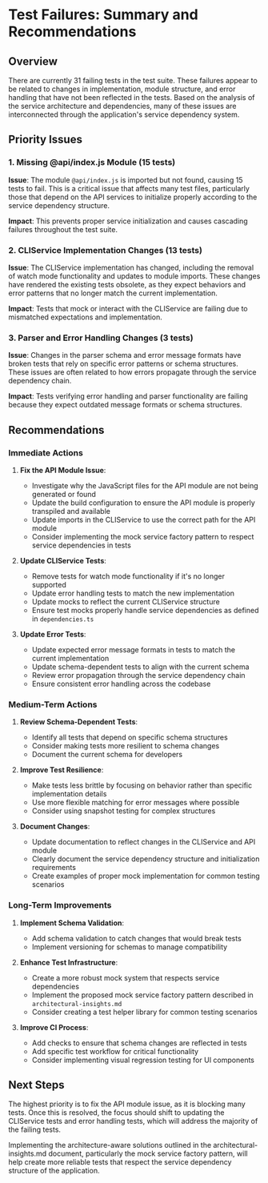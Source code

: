 # Test Failures: Summary and Recommendations

## Overview

There are currently 31 failing tests in the test suite. These failures appear to be related to changes in implementation, module structure, and error handling that have not been reflected in the tests. Based on the analysis of the service architecture and dependencies, many of these issues are interconnected through the application's service dependency system.

## Priority Issues

### 1. Missing @api/index.js Module (15 tests)

**Issue**: The module `@api/index.js` is imported but not found, causing 15 tests to fail. This is a critical issue that affects many test files, particularly those that depend on the API services to initialize properly according to the service dependency structure.

**Impact**: This prevents proper service initialization and causes cascading failures throughout the test suite.

### 2. CLIService Implementation Changes (13 tests)

**Issue**: The CLIService implementation has changed, including the removal of watch mode functionality and updates to module imports. These changes have rendered the existing tests obsolete, as they expect behaviors and error patterns that no longer match the current implementation.

**Impact**: Tests that mock or interact with the CLIService are failing due to mismatched expectations and implementation.

### 3. Parser and Error Handling Changes (3 tests)

**Issue**: Changes in the parser schema and error message formats have broken tests that rely on specific error patterns or schema structures. These issues are often related to how errors propagate through the service dependency chain.

**Impact**: Tests verifying error handling and parser functionality are failing because they expect outdated message formats or schema structures.

## Recommendations

### Immediate Actions

1. **Fix the API Module Issue**:
   - Investigate why the JavaScript files for the API module are not being generated or found
   - Update the build configuration to ensure the API module is properly transpiled and available
   - Update imports in the CLIService to use the correct path for the API module
   - Consider implementing the mock service factory pattern to respect service dependencies in tests

2. **Update CLIService Tests**:
   - Remove tests for watch mode functionality if it's no longer supported
   - Update error handling tests to match the new implementation
   - Update mocks to reflect the current CLIService structure
   - Ensure test mocks properly handle service dependencies as defined in `dependencies.ts`

3. **Update Error Tests**:
   - Update expected error message formats in tests to match the current implementation
   - Update schema-dependent tests to align with the current schema
   - Review error propagation through the service dependency chain
   - Ensure consistent error handling across the codebase

### Medium-Term Actions

1. **Review Schema-Dependent Tests**:
   - Identify all tests that depend on specific schema structures
   - Consider making tests more resilient to schema changes
   - Document the current schema for developers

2. **Improve Test Resilience**:
   - Make tests less brittle by focusing on behavior rather than specific implementation details
   - Use more flexible matching for error messages where possible
   - Consider using snapshot testing for complex structures

3. **Document Changes**:
   - Update documentation to reflect changes in the CLIService and API module
   - Clearly document the service dependency structure and initialization requirements
   - Create examples of proper mock implementation for common testing scenarios

### Long-Term Improvements

1. **Implement Schema Validation**:
   - Add schema validation to catch changes that would break tests
   - Implement versioning for schemas to manage compatibility

2. **Enhance Test Infrastructure**:
   - Create a more robust mock system that respects service dependencies
   - Implement the proposed mock service factory pattern described in `architectural-insights.md`
   - Consider creating a test helper library for common testing scenarios

3. **Improve CI Process**:
   - Add checks to ensure that schema changes are reflected in tests
   - Add specific test workflow for critical functionality
   - Consider implementing visual regression testing for UI components

## Next Steps

The highest priority is to fix the API module issue, as it is blocking many tests. Once this is resolved, the focus should shift to updating the CLIService tests and error handling tests, which will address the majority of the failing tests.

Implementing the architecture-aware solutions outlined in the architectural-insights.md document, particularly the mock service factory pattern, will help create more reliable tests that respect the service dependency structure of the application. 